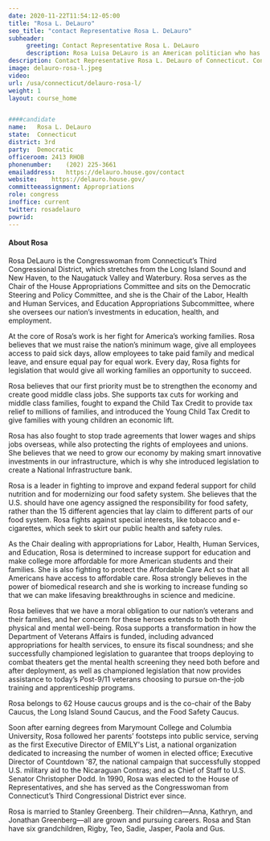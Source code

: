 ```yaml
---
date: 2020-11-22T11:54:12-05:00
title: "Rosa L. DeLauro"
seo_title: "contact Representative Rosa L. DeLauro"
subheader:
     greeting: Contact Representative Rosa L. DeLauro 
     description: Rosa Luisa DeLauro is an American politician who has been the U.S. Representative for Connecticut's 3rd congressional district since 1991. She is a member of the Democratic Party. The district is based in New Haven, and includes most of that city's suburbs.
description: Contact Representative Rosa L. DeLauro of Connecticut. Contact information for Rosa L. DeLauro includes email address, phone number, and mailing address.
image: delauro-rosa-l.jpeg
video: 
url: /usa/connecticut/delauro-rosa-l/
weight: 1
layout: course_home


####candidate
name:	Rosa L. DeLauro
state:	Connecticut
district: 3rd
party:	Democratic
officeroom:	2413 RHOB
phonenumber:	(202) 225-3661
emailaddress:	https://delauro.house.gov/contact
website:	https://delauro.house.gov/
committeeassignment: Appropriations
role: congress
inoffice: current
twitter: rosadelauro
powrid: 
---
```


#### About Rosa

Rosa DeLauro is the Congresswoman from Connecticut’s Third Congressional District, which stretches from the Long Island Sound and New Haven, to the Naugatuck Valley and Waterbury. Rosa serves as the Chair of the House Appropriations Committee and sits on the Democratic Steering and Policy Committee, and she is the Chair of the Labor, Health and Human Services, and Education Appropriations Subcommittee, where she oversees our nation’s investments in education, health, and employment.

At the core of Rosa’s work is her fight for America’s working families. Rosa believes that we must raise the nation’s minimum wage, give all employees access to paid sick days, allow employees to take paid family and medical leave, and ensure equal pay for equal work. Every day, Rosa fights for legislation that would give all working families an opportunity to succeed.

Rosa believes that our first priority must be to strengthen the economy and create good middle class jobs. She supports tax cuts for working and middle class families, fought to expand the Child Tax Credit to provide tax relief to millions of families, and introduced the Young Child Tax Credit to give families with young children an economic lift.

Rosa has also fought to stop trade agreements that lower wages and ships jobs overseas, while also protecting the rights of employees and unions. She believes that we need to grow our economy by making smart innovative investments in our infrastructure, which is why she introduced legislation to create a National Infrastructure bank.

Rosa is a leader in fighting to improve and expand federal support for child nutrition and for modernizing our food safety system. She believes that the U.S. should have one agency assigned the responsibility for food safety, rather than the 15 different agencies that lay claim to different parts of our food system. Rosa fights against special interests, like tobacco and e-cigarettes, which seek to skirt our public health and safety rules.

As the Chair dealing with appropriations for Labor, Health, Human Services, and Education, Rosa is determined to increase support for education and make college more affordable for more American students and their families. She is also fighting to protect the Affordable Care Act so that all Americans have access to affordable care. Rosa strongly believes in the power of biomedical research and she is working to increase funding so that we can make lifesaving breakthroughs in science and medicine.

Rosa believes that we have a moral obligation to our nation’s veterans and their families, and her concern for these heroes extends to both their physical and mental well-being. Rosa supports a transformation in how the Department of Veterans Affairs is funded, including advanced appropriations for health services, to ensure its fiscal soundness; and she successfully championed legislation to guarantee that troops deploying to combat theaters get the mental health screening they need both before and after deployment, as well as championed legislation that now provides assistance to today’s Post-9/11 veterans choosing to pursue on-the-job training and apprenticeship programs.

Rosa belongs to 62 House caucus groups and is the co-chair of the Baby Caucus, the Long Island Sound Caucus, and the Food Safety Caucus.

Soon after earning degrees from Marymount College and Columbia University, Rosa followed her parents’ footsteps into public service, serving as the first Executive Director of EMILY's List, a national organization dedicated to increasing the number of women in elected office; Executive Director of Countdown '87, the national campaign that successfully stopped U.S. military aid to the Nicaraguan Contras; and as Chief of Staff to U.S. Senator Christopher Dodd. In 1990, Rosa was elected to the House of Representatives, and she has served as the Congresswoman from Connecticut’s Third Congressional District ever since.

Rosa is married to Stanley Greenberg. Their children—Anna, Kathryn, and Jonathan Greenberg—all are grown and pursuing careers. Rosa and Stan have six grandchildren, Rigby, Teo, Sadie, Jasper, Paola and Gus.
